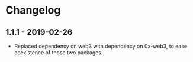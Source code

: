 # Changelog

## 1.1.1 - 2019-02-26

-   Replaced dependency on web3 with dependency on 0x-web3, to ease coexistence of those two packages.
